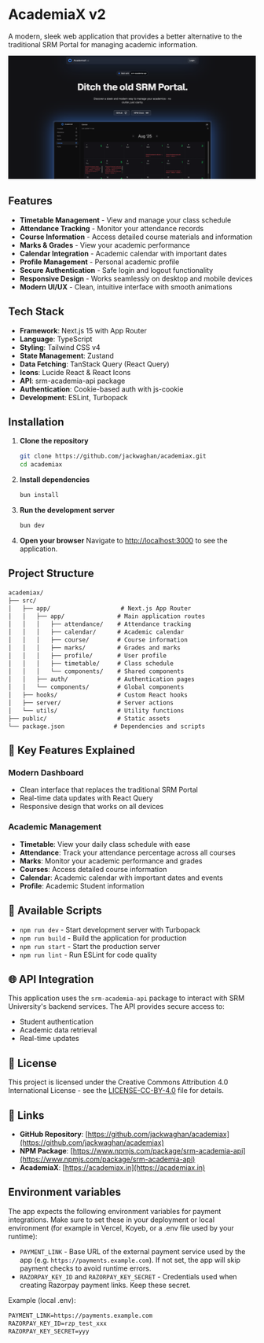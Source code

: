 # AcademiaX v2

A modern, sleek web application that provides a better alternative to the traditional SRM Portal for managing academic information.

![AcademiaX Landing Page](public/Landing/BigScreen.png)

## Features

- **Timetable Management** - View and manage your class schedule
- **Attendance Tracking** - Monitor your attendance records
- **Course Information** - Access detailed course materials and information
- **Marks & Grades** - View your academic performance
- **Calendar Integration** - Academic calendar with important dates
- **Profile Management** - Personal academic profile
- **Secure Authentication** - Safe login and logout functionality
- **Responsive Design** - Works seamlessly on desktop and mobile devices
- **Modern UI/UX** - Clean, intuitive interface with smooth animations

## Tech Stack

- **Framework**: Next.js 15 with App Router
- **Language**: TypeScript
- **Styling**: Tailwind CSS v4
- **State Management**: Zustand
- **Data Fetching**: TanStack Query (React Query)
- **Icons**: Lucide React & React Icons
- **API**: srm-academia-api package
- **Authentication**: Cookie-based auth with js-cookie
- **Development**: ESLint, Turbopack

## Installation

1. **Clone the repository**

   ```bash
   git clone https://github.com/jackwaghan/academiax.git
   cd academiax
   ```

2. **Install dependencies**

   ```bash
   bun install
   ```

3. **Run the development server**

   ```bash
   bun dev
   ```

4. **Open your browser**
   Navigate to [http://localhost:3000](http://localhost:3000) to see the application.

## Project Structure

```
academiax/
├── src/
│   ├── app/                    # Next.js App Router
│   │   ├── app/               # Main application routes
│   │   │   ├── attendance/    # Attendance tracking
│   │   │   ├── calendar/      # Academic calendar
│   │   │   ├── course/        # Course information
│   │   │   ├── marks/         # Grades and marks
│   │   │   ├── profile/       # User profile
│   │   │   ├── timetable/     # Class schedule
│   │   │   └── components/    # Shared components
│   │   ├── auth/              # Authentication pages
│   │   └── components/        # Global components
│   ├── hooks/                 # Custom React hooks
│   ├── server/                # Server actions
│   └── utils/                 # Utility functions
├── public/                    # Static assets
└── package.json              # Dependencies and scripts
```

## 🎯 Key Features Explained

### Modern Dashboard

- Clean interface that replaces the traditional SRM Portal
- Real-time data updates with React Query
- Responsive design that works on all devices

### Academic Management

- **Timetable**: View your daily class schedule with ease
- **Attendance**: Track your attendance percentage across all courses
- **Marks**: Monitor your academic performance and grades
- **Courses**: Access detailed course information
- **Calendar**: Academic calendar with important dates and events
- **Profile**: Academic Student information

## 🔧 Available Scripts

- `npm run dev` - Start development server with Turbopack
- `npm run build` - Build the application for production
- `npm run start` - Start the production server
- `npm run lint` - Run ESLint for code quality

## 🌐 API Integration

This application uses the `srm-academia-api` package to interact with SRM University's backend services. The API provides secure access to:

- Student authentication
- Academic data retrieval
- Real-time updates

## 📄 License

This project is licensed under the Creative Commons Attribution 4.0 International License - see the [LICENSE-CC-BY-4.0](LICENSE-CC-BY-4.0) file for details.

## 🔗 Links

- **GitHub Repository**: [https://github.com/jackwaghan/academiax](https://github.com/jackwaghan/academiax)
- **NPM Package**: [https://www.npmjs.com/package/srm-academia-api](https://www.npmjs.com/package/srm-academia-api)
- **AcademiaX**: [https://academiax.in](https://academiax.in)

## Environment variables

The app expects the following environment variables for payment integrations. Make sure to set these in your deployment or local environment (for example in Vercel, Koyeb, or a .env file used by your runtime):

- `PAYMENT_LINK` - Base URL of the external payment service used by the app (e.g. `https://payments.example.com`). If not set, the app will skip payment checks to avoid runtime errors.
- `RAZORPAY_KEY_ID` and `RAZORPAY_KEY_SECRET` - Credentials used when creating Razorpay payment links. Keep these secret.

Example (local .env):

```
PAYMENT_LINK=https://payments.example.com
RAZORPAY_KEY_ID=rzp_test_xxx
RAZORPAY_KEY_SECRET=yyy
```
